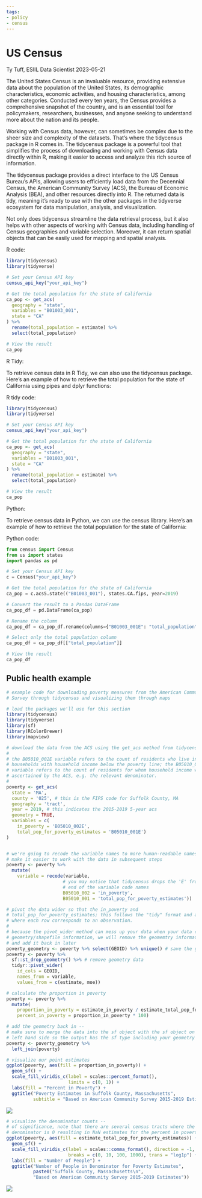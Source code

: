 ```yaml
---
tags:
- policy
- census
---
```


US Census
================
Ty Tuff, ESIIL Data Scientist
2023-05-21

The United States Census is an invaluable resource, providing extensive
data about the population of the United States, its demographic
characteristics, economic activities, and housing characteristics, among
other categories. Conducted every ten years, the Census provides a
comprehensive snapshot of the country, and is an essential tool for
policymakers, researchers, businesses, and anyone seeking to understand
more about the nation and its people.

Working with Census data, however, can sometimes be complex due to the
sheer size and complexity of the datasets. That’s where the tidycensus
package in R comes in. The tidycensus package is a powerful tool that
simplifies the process of downloading and working with Census data
directly within R, making it easier to access and analyze this rich
source of information.

The tidycensus package provides a direct interface to the US Census
Bureau’s APIs, allowing users to efficiently load data from the
Decennial Census, the American Community Survey (ACS), the Bureau of
Economic Analysis (BEA), and other resources directly into R. The
returned data is tidy, meaning it’s ready to use with the other packages
in the tidyverse ecosystem for data manipulation, analysis, and
visualization.

Not only does tidycensus streamline the data retrieval process, but it
also helps with other aspects of working with Census data, including
handling of Census geographies and variable selection. Moreover, it can
return spatial objects that can be easily used for mapping and spatial
analysis.

R code:

``` r
library(tidycensus)
library(tidyverse)

# Set your Census API key
census_api_key("your_api_key")

# Get the total population for the state of California
ca_pop <- get_acs(
  geography = "state",
  variables = "B01003_001",
  state = "CA"
) %>% 
  rename(total_population = estimate) %>% 
  select(total_population)

# View the result
ca_pop
```

R Tidy:

To retrieve census data in R Tidy, we can also use the tidycensus
package. Here’s an example of how to retrieve the total population for
the state of California using pipes and dplyr functions:

R tidy code:

``` r
library(tidycensus)
library(tidyverse)

# Set your Census API key
census_api_key("your_api_key")

# Get the total population for the state of California
ca_pop <- get_acs(
  geography = "state",
  variables = "B01003_001",
  state = "CA"
) %>% 
  rename(total_population = estimate) %>% 
  select(total_population)

# View the result
ca_pop
```

Python:

To retrieve census data in Python, we can use the census library. Here’s
an example of how to retrieve the total population for the state of
California:

Python code:

``` python
from census import Census
from us import states
import pandas as pd

# Set your Census API key
c = Census("your_api_key")

# Get the total population for the state of California
ca_pop = c.acs5.state(("B01003_001"), states.CA.fips, year=2019)

# Convert the result to a Pandas DataFrame
ca_pop_df = pd.DataFrame(ca_pop)

# Rename the column
ca_pop_df = ca_pop_df.rename(columns={"B01003_001E": "total_population"})

# Select only the total population column
ca_pop_df = ca_pop_df[["total_population"]]

# View the result
ca_pop_df
```

## Public health example

``` r
# example code for downloading poverty measures from the American Community
# Survey through tidycensus and visualizing them through maps

# load the packages we'll use for this section
library(tidycensus)
library(tidyverse)
library(sf)
library(RColorBrewer)
library(mapview)

# download the data from the ACS using the get_acs method from tidycensus
# 
# the B05010_002E variable refers to the count of residents who live in
# households with household income below the poverty line; the B05010_001E
# variable refers to the count of residents for whom household income was
# ascertained by the ACS, e.g. the relevant denominator.
# 
poverty <- get_acs(
  state = 'MA',
  county = '025', # this is the FIPS code for Suffolk County, MA
  geography = 'tract',
  year = 2019, # this indicates the 2015-2019 5-year acs 
  geometry = TRUE,
  variables = c(
    in_poverty = 'B05010_002E', 
    total_pop_for_poverty_estimates = 'B05010_001E') 
)


# we're going to recode the variable names to more human-readable names to 
# make it easier to work with the data in subsequent steps
poverty <- poverty %>% 
  mutate(
    variable = recode(variable,
                     # you may notice that tidycensus drops the 'E' from the 
                     # end of the variable code names
                     B05010_002 = 'in_poverty',
                     B05010_001 = 'total_pop_for_poverty_estimates'))

# pivot the data wider so that the in_poverty and
# total_pop_for_poverty_estimates; this follows the "tidy" format and approach
# where each row corresponds to an observation.
# 
# because the pivot_wider method can mess up your data when your data contains
# geometry/shapefile information, we will remove the geomemtry information
# and add it back in later
poverty_geometry <- poverty %>% select(GEOID) %>% unique() # save the geometry data
poverty <- poverty %>% 
  sf::st_drop_geometry() %>% # remove geometry data
  tidyr::pivot_wider(
    id_cols = GEOID,
    names_from = variable,
    values_from = c(estimate, moe))

# calculate the proportion in poverty
poverty <- poverty %>% 
  mutate(
    proportion_in_poverty = estimate_in_poverty / estimate_total_pop_for_poverty_estimates,
    percent_in_poverty = proportion_in_poverty * 100)

# add the geometry back in -- 
# make sure to merge the data into the sf object with the sf object on the 
# left hand side so the output has the sf type including your geometry data
poverty <- poverty_geometry %>% 
  left_join(poverty)

# visualize our point estimates 
ggplot(poverty, aes(fill = proportion_in_poverty)) +
  geom_sf() +
  scale_fill_viridis_c(label = scales::percent_format(),
                       limits = c(0, 1)) +
  labs(fill = "Percent in Poverty") +
  ggtitle("Poverty Estimates in Suffolk County, Massachusetts",
          subtitle = "Based on American Community Survey 2015-2019 Estimates")
```

![](US_Census_files/figure-gfm/unnamed-chunk-4-1.png)

``` r
# visualize the denominator counts -- 
# of significance, note that there are several census tracts where the
# denominator is 0 resulting in NaN estimates for the percent in poverty.
ggplot(poverty, aes(fill = estimate_total_pop_for_poverty_estimates)) + 
  geom_sf() + 
  scale_fill_viridis_c(label = scales::comma_format(), direction = -1, 
                       breaks = c(0, 10, 100, 1000), trans = "log1p") + 
  labs(fill = "Number of People") + 
  ggtitle("Number of People in Denominator for Poverty Estimates", 
          paste0("Suffolk County, Massachusetts\n",
          "Based on American Community Survey 2015-2019 Estimates"))
```

![](US_Census_files/figure-gfm/unnamed-chunk-4-2.png)

